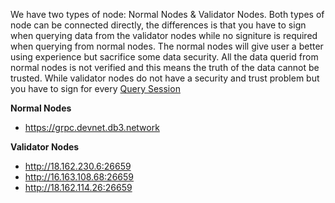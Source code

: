 We have two types of node: Normal Nodes & Validator Nodes.
Both types of node can be connected directly, the differences is that you have to sign when querying data from the validator nodes while no signiture is required when querying from normal nodes.
The normal nodes will give user a better using experience but sacrifice some data security. All the data querid from normal nodes is not verified and this means the truth of the data cannot be trusted. While validator nodes do not have a security and trust problem but you have to sign for every [Query Session]()

**Normal Nodes**

- https://grpc.devnet.db3.network

**Validator Nodes**

- http://18.162.230.6:26659
- http://16.163.108.68:26659
- http://18.162.114.26:26659
